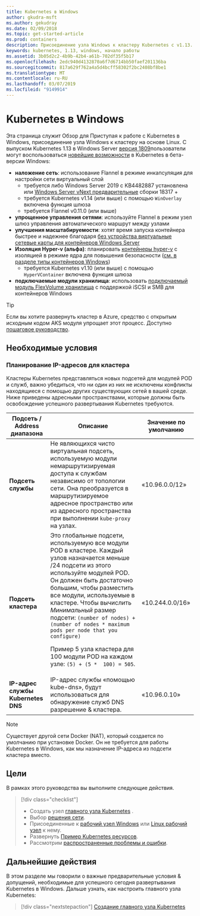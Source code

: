 ```yaml
---
title: Kubernetes в Windows
author: gkudra-msft
ms.author: gekudray
ms.date: 02/09/2018
ms.topic: get-started-article
ms.prod: containers
description: Присоединение узла Windows к кластеру Kubernetes с v1.13.
keywords: kubernetes, 1.13, windows, начало работы
ms.assetid: 3b05d2c2-4b9b-42b4-a61b-702df35f5b17
ms.openlocfilehash: 2edc940d4132870a6f7d6714bb50faef201136ba
ms.sourcegitcommit: 817a629f762a4a5d4bcff58302f2bc2408bf8be1
ms.translationtype: MT
ms.contentlocale: ru-RU
ms.lasthandoff: 03/07/2019
ms.locfileid: "9149914"
---
```

# <a name="kubernetes-on-windows"></a>Kubernetes в Windows #
Эта страница служит Обзор для Приступая к работе с Kubernetes в Windows, присоединение узла Windows к кластеру на основе Linux. С выпуском Kubernetes 1.13 в Windows Server [версия 1809](https://docs.microsoft.com/en-us/windows-server/get-started/whats-new-in-windows-server-1809#container-networking-with-kubernetes)пользователи могут воспользоваться [новейшие возможности](https://kubernetes.io/docs/getting-started-guides/windows/#supported-features) в Kubernetes в бета-версии Windows:

  - **наложение сеть**: использование Flannel в режиме инкапсуляция для настройки сети виртуальный слой
    - требуется либо Windows Server 2019 с KB4482887 установлена или [Windows Server vNext предварительные](https://blogs.windows.com/windowsexperience/tag/windows-insider-program/) сборки 18317 +
    - требуется Kubernetes v1.14 (или выше) с помощью `WinOverlay` включена функция шлюза
    - требуется Flannel v0.11.0 (или выше)
  - **упрощенное управления сетями**: используйте Flannel в режим узел шлюз управления автоматического маршрут между узлами
  - **улучшения масштабируемости**: хотят время запуска контейнера быстрее и надежнее благодаря [без устройства виртуальные сетевые карты для контейнеров Windows Server](https://blogs.technet.microsoft.com/networking/2018/04/27/network-start-up-and-performance-improvements-in-windows-10-spring-creators-update-and-windows-server-version-1803/)
  - **Изоляция Hyper-v (альфа)**: планировать [контейнеры hyper-v](https://kubernetes.io/docs/getting-started-guides/windows/#hyper-v-containers) с изоляцией в режиме ядра для повышения безопасности ([см. в разделе типы контейнеров Windows](https://docs.microsoft.com/en-us/virtualization/windowscontainers/about/#windows-container-types))
    - требуется Kubernetes v1.10 (или выше) с помощью `HyperVContainer` включена функция шлюза
  - **подключаемые модули хранилища**: использовать [подключаемый модуль FlexVolume хранилища](https://github.com/Microsoft/K8s-Storage-Plugins) с поддержкой iSCSI и SMB для контейнеров Windows

> [!TIP] 
> Если вы хотите развернуть кластер в Azure, средство с открытым исходным кодом AKS модуля упрощает этот процесс. Доступно [пошаговое руководство](https://github.com/Azure/aks-engine/blob/master/docs/topics/windows.md).

## <a name="prerequisites"></a>Необходимые условия ##

### <a name="plan-ip-addressing-for-your-cluster"></a>Планирование IP-адресов для кластера ###
<a name="definitions"></a>Кластеры Kubernetes представляться новых подсетей для модулей POD и служб, важно убедиться, что ни один из них не исключены конфликты находящиеся с помощью других существующих сетей в вашей среде. Ниже приведены адресными пространствами, которые должны быть освобождение успешного развертывания Kubernetes требуются.

| Подсеть / Address диапазона | Описание | Значение по умолчанию |
| --------- | ------------- | ------------- |
| <a name="service-subnet-def"></a>**Подсеть службы** | Не являющихся чисто виртуальная подсеть, используемую модули немаршрутизируемая доступа к службам независимо от топологии сети. Она преобразуется в маршрутизируемое адресное пространство или из адресного пространства при выполнении `kube-proxy` на узлах. | «10.96.0.0/12» |
| <a name="cluster-subnet-def"></a>**Подсеть кластера** |  Это глобальные подсети, используемую все модули POD в кластере. Каждый узлов назначается меньше /24 подсети из этого используйте модулей POD. Он должен быть достаточно большим, чтобы разместить все модули, используемые в кластере. Чтобы вычислить *Минимальный* размер подсети: `(number of nodes) + (number of nodes * maximum pods per node that you configure)` <p/>Пример 5 узла кластера для 100 модули POD на каждом узле: `(5) + (5 *  100) = 505`.  | «10.244.0.0/16» |
| **IP-адрес службы Kubernetes DNS** | IP-адрес службы «помощью kube-dns», будут использоваться для обнаружение служб DNS разрешение & кластера. | «10.96.0.10» |
> [!NOTE]
> Существует другой сети Docker (NAT), который создается по умолчанию при установке Docker. Он не требуется для работы Kubernetes в Windows, как мы назначение IP-адреса из подсети кластера вместо.



## <a name="what-you-will-accomplish"></a>Цели ##

В рамках этого руководства вы выполните следующие действия.

> [!div class="checklist"]
> * Создать узел [главного узла Kubernetes](./creating-a-linux-master.md) .  
> * Выбор [решения сети](./network-topologies.md).  
> * Присоединенные к [рабочий узел Windows](./joining-windows-workers.md) или [Linux рабочий узел](./joining-linux-workers.md) к нему.  
> * Развернуть [Пример Kubernetes ресурсов](./deploying-resources.md).  
> * Рассмотрим [распространенные проблемы и ошибки](./common-problems.md).

## <a name="next-steps"></a>Дальнейшие действия ##
В этом разделе мы говорили о важные предварительные условия & допущений, необходимые для успешного сегодня развертывания Kubernetes в Windows. Дальше узнать, как настроить главного узла Kubernetes:

> [!div class="nextstepaction"]
> [Создание главного узла Kubernetes](./creating-a-linux-master.md)